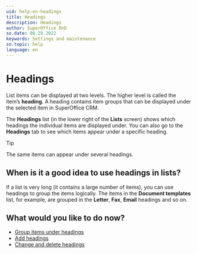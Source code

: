 ```yaml
---
uid: help-en-headings
title: Headings
description: Headings
author: SuperOffice RnD
so.date: 06.29.2022
keywords: Settings and maintenance
so.topic: help
language: en
---
```


# Headings

List items can be displayed at two levels. The higher level is called the item’s **heading**. A heading contains item groups that can be displayed under the selected item in SuperOffice CRM.

The **Headings** list (in the lower right of the **Lists** screen) shows which headings the individual items are displayed under. You can also go to the **Headings** tab to see which items appear under a specific heading.

> [!TIP]
> The same items can appear under several headings.

## When is it a good idea to use headings in lists?

If a list is very long (it contains a large number of items), you can use headings to group the items logically. The items in the **Document templates** list, for example, are grouped in the **Letter**, **Fax**, **Email** headings and so on.

## What would you like to do now?

* [Group items under headings][2]
* [Add headings][1]
* [Change and delete headings][3]

<!-- Referenced links -->
[1]: adding-headings.md
[2]: grouping-items-under-headings.md
[3]: headings-editing-and-deleting.md

<!-- Referenced images -->

